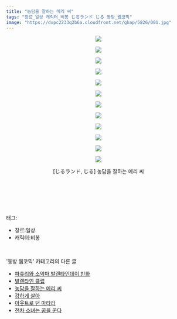 ```yaml
---
title: "농담을 잘하는 메리 씨"
tags: "장르_일상 캐릭터_비봉 じるランド じる 동방_웹코믹"
image: "https://dxpc2233q2b6a.cloudfront.net/ghap/5826/001.jpg"
---
```

<div class="article">
<p style="text-align: center; clear: none; float: none;"><img src="{{ site.imgserver3 }}/ghap/5826/001.jpg"/></p>
<p style="text-align: center; clear: none; float: none;"><img src="{{ site.imgserver3 }}/ghap/5826/002.jpg"/></p>
<p style="text-align: center; clear: none; float: none;"><img src="{{ site.imgserver3 }}/ghap/5826/003.jpg"/></p>
<p style="text-align: center; clear: none; float: none;"><img src="{{ site.imgserver3 }}/ghap/5826/004.jpg"/></p>
<p style="text-align: center; clear: none; float: none;"><img src="{{ site.imgserver3 }}/ghap/5826/005.jpg"/></p>
<p style="text-align: center; clear: none; float: none;"><img src="{{ site.imgserver3 }}/ghap/5826/006.jpg"/></p>
<p style="text-align: center; clear: none; float: none;"><img src="{{ site.imgserver3 }}/ghap/5826/007.jpg"/></p>
<p style="text-align: center; clear: none; float: none;"><img src="{{ site.imgserver3 }}/ghap/5826/008.jpg"/></p>
<p style="text-align: center; clear: none; float: none;"><img src="{{ site.imgserver3 }}/ghap/5826/009.jpg"/></p>
<p style="text-align: center; clear: none; float: none;"><img src="{{ site.imgserver3 }}/ghap/5826/010.jpg"/></p>
<p style="text-align: center; clear: none; float: none;"><img src="{{ site.imgserver3 }}/ghap/5826/011.jpg"/></p>
<p style="text-align: center; clear: none; float: none;"><img src="{{ site.imgserver3 }}/ghap/5826/012.jpg"/></p>
<p style="text-align: center; clear: none; float: none;">[じるランド, じる] 농담을 잘하는 메리 씨</p>
<p style="text-align: center; clear: none; float: none;"><br/></p>
<p><br/></p>
</div><br/>
<div class="tagTrail">
<p>태그: </p>
<ul>
<li>장르:일상</li>
<li>캐릭터:비봉</li>
</ul>
</div><br/>
<div class="another">
<p>'동방 웹코믹' 카테고리의 다른 글</p>
<ul>
<li><a href="/ghap_5836">파츄리와 소악마 발렌타인데이 만화</a></li>
<li><a href="/ghap_5827">발렌타인 클럽</a></li>
<li><a href="/ghap_5826">농담을 잘하는 메리 씨</a></li>
<li><a href="/ghap_5802">강하게 살아</a></li>
<li><a href="/ghap_5795">아웃트로 던 마타라</a></li>
<li><a href="/ghap_5779">전차 소녀는 꿈을 꾼다</a></li>
</ul>
</div><br/>
